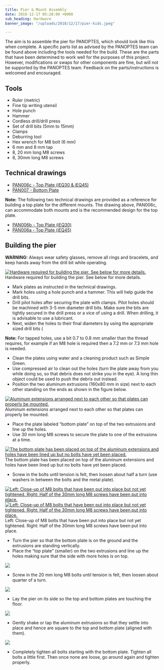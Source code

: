 ```yaml
---
title: Pier & Mount Assembly
date: 2018-12-17 05:28:09 +0000
sub_heading: Hardware
banner_image: "/uploads/2018/12/17/pier-kids.jpeg"

---
```

The aim is to assemble the pier for PANOPTES, which should look like this when complete. A specific parts list as advised by the PANOPTES team can be found above including the tools needed for the build. These are the parts that have been determined to work well for the purposes of this project. However, modifications or swaps for other components are fine, but will not be supported by the PANOPTES team. Feedback on the parts/instructions is welcomed and encouraged.

## Tools

* Ruler (metric)
* Fine tip writing utensil
* Hole punch
* Hammer
* Cordless drill/drill press
* Set of drill bits (5mm to 15mm)
* Clamps
* Deburring tool
* Hex wrench for M8 bolt (6 mm)
* 6 mm and 8 mm tap
* 8, 20 mm long M8 screws
* 8, 30mm long M8 screws

## Technical drawings

* [PAN006c - Top Plate (iEQ30 & iEQ45)](https://projectpanoptes.org/tech_drawings/PAN006c.PDF)
* [PAN007 - Bottom Plate](https://projectpanoptes.org/tech_drawings/PAN007.PDF)

**Note:** The following two technical drawings are provided as a reference for building a top plate for the different mounts. The drawing above, PAN006c, can accommodate both mounts and is the recommended design for the top plate.

* [PAN006b - Top Plate (iEQ30)](https://projectpanoptes.org/tech_drawings/PAN006b.PDF)
* [PAN006a - Top Plate (iEQ45)](https://projectpanoptes.org/tech_drawings/PAN006a.PDF)

## Building the pier

**WARNING:** Always wear safety glasses, remove all rings and bracelets, and keep hands away from the drill bit while operating.

[![Hardware required for building the pier. See below for more details.](https://projectpanoptes.org/images/pier/pier_01.jpg)](https://projectpanoptes.org/images/pier/pier_01.jpg)Hardware required for building the pier. See below for more details.

* Mark plates as instructed in the technical drawings.
* Mark holes using a hole punch and a hammer. This will help guide the drill bits.
* Drill pilot holes after securing the plate with clamps. Pilot holes should be machined with 3-5 mm diameter drill bits. Make sure the bits are tightly secured in the drill press or a vice of using a drill. When drilling, it is advisable to use a lubricant.
* Next, widen the holes to their final diameters by using the appropriate sized drill bits (

**Note:** For tapped holes, use a bit 0.7 to 0.8 mm smaller than the thread requires, for example if an M8 hole is required then a 7.2 mm or 7.3 mm hole is needed.

* Clean the plates using water and a cleaning product such as Simple Green.
* Use compressed air to clean out the holes (turn the plate away from you while doing so, so that debris does not strike you in the eye). A long thin object could be used to push the debris out instead.
* Position the two aluminum extrusions (160x80 mm in size) next to each other standing on the ends as shown in the figure below.

[![Aluminum extensions arranged next to each other so that plates can properly be mounted.](https://projectpanoptes.org/images/pier/pier_17.jpg)](https://projectpanoptes.org/images/pier/pier_17.jpg)Aluminum extensions arranged next to each other so that plates can properly be mounted.

* Place the plate labeled “bottom plate” on top of the two extrusions and line up the holes.
* Use 30 mm long M8 screws to secure the plate to one of the extrusions at a time.

[![The bottom plate has been placed on top of the aluminum extensions and holes have been lined up but no bolts have yet been placed.](https://projectpanoptes.org/images/pier/pier_19.jpg)](https://projectpanoptes.org/images/pier/pier_19.jpg)The bottom plate has been placed on top of the aluminum extensions and holes have been lined up but no bolts have yet been placed.

* Screw in the bolts until tension is felt, then loosen about half a turn (use washers in between the bolts and the metal plate).

[![Left: Close-up of M8 bolts that have been put into place but not yet tightened.  Right: Half of the 30mm long M8 screws have been put into place.](https://projectpanoptes.org/images/pier/pier_21.jpg)](https://projectpanoptes.org/images/pier/pier_21.jpg)[![Left: Close-up of M8 bolts that have been put into place but not yet tightened.  Right: Half of the 30mm long M8 screws have been put into place.](https://projectpanoptes.org/images/pier/pier_18.jpg)](https://projectpanoptes.org/images/pier/pier_18.jpg)Left: Close-up of M8 bolts that have been put into place but not yet tightened. Right: Half of the 30mm long M8 screws have been put into place.

* Turn the pier so that the bottom plate is on the ground and the extrusions are standing vertically.
* Place the “top plate” (smaller) on the two extrusions and line up the holes making sure that the side with more holes is on top.

[![](https://projectpanoptes.org/images/pier/pier_20.jpg)](https://projectpanoptes.org/images/pier/pier_20.jpg)

* Screw in the 20 mm long M8 bolts until tension is felt, then loosen about quarter of a turn.

[![](https://projectpanoptes.org/images/pier/pier_23.jpg)](https://projectpanoptes.org/images/pier/pier_23.jpg)

* Lay the pier on its side so the top and bottom plates are touching the floor.

[![](https://projectpanoptes.org/images/pier/pier_22.jpg)](https://projectpanoptes.org/images/pier/pier_22.jpg)

* Gently shake or tap the aluminum extrusions so that they settle into place and hence are square to the top and bottom plate (aligned with them).

[![](https://projectpanoptes.org/images/pier/pier_24.jpg)](https://projectpanoptes.org/images/pier/pier_24.jpg)

* Completely tighten all bolts starting with the bottom plate. Tighten all bolts a little first. Then once none are loose, go around again and tighten properly.
